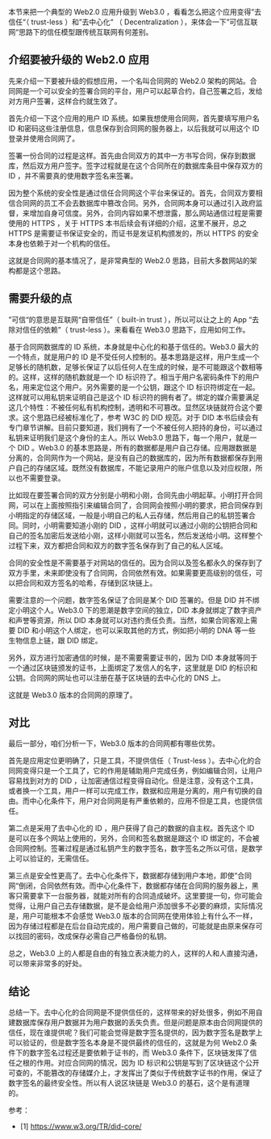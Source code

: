 本节来把一个典型的 Web2.0 应用升级到 Web3.0 ，看看怎么把这个应用变得”去信任“（ trust-less ）和”去中心化“ （ Decentralization ），来体会一下”可信互联网“思路下的信任模型跟传统互联网有何差别。

## 介绍要被升级的 Web2.0 应用

先来介绍一下要被升级的假想应用，一个名叫合同网的 Web2.0 架构的网站。合同网是一个可以安全的签署合同的平台，用户可以起草合约，自己签署之后，发给对方用户签署，这样合约就生效了。

首先介绍一下这个应用的用户 ID 系统。如果我想使用合同网，首先要填写用户名 ID 和密码这些注册信息，信息保存到合同网的服务器上，以后我就可以用这个 ID 登录并使用合同网了。

签署一份合同的过程是这样。首先由合同双方的其中一方书写合同，保存到数据库，然后双方用户签字。签字过程就是在这个合同所在的数据库条目中保存双方的 ID ，并不需要真的使用数字签名来签署。

因为整个系统的安全性是通过信任合同网这个平台来保证的。首先，合同双方要相信合同网的员工不会去数据库中篡改合同。另外，合同网本身可以通过引入政府监督，来增加自身可信度。另外，合同内容如果不想泄露，那么网站通信过程是需要使用的 HTTPS ，关于 HTTPS 本书后续会有详细的介绍，这里不展开，总之 HTTPS 是需要证书保证安全的，而证书是发证机构颁发的，所以 HTTPS 的安全本身也依赖于对一个机构的信任。

这就是合同网的基本情况了，是非常典型的 Web2.0 思路，目前大多数网站的架构都是这个思路。

## 需要升级的点

”可信“的意思是互联网“自带信任”（ built-in trust ），所以可以让之上的 App “去除对信任的依赖”（ trust-less ）。来看看在 Web3.0 思路下，应用如何工作。

基于合同网数据库的 ID 系统，本身就是中心化的和基于信任的。Web3.0 最大的一个特点，就是用户的 ID 是不受任何人控制的。基本思路是这样，用户生成一个足够长的随机数，足够长保证了以后任何人在生成的时候，是不可能跟这个数相等的。这样，这样的随机数就是一个 ID 标识符了。相当于用户名密码条件下的用户名，用来定位这个用户。另外需要的是一个公钥，跟这个 ID 标识符绑定在一起。这样就可以用私钥来证明自己是这个 ID 标识符的拥有者了。绑定的媒介需要满足这几个特性：不被任何私有机构控制，透明和不可篡改。显然区块链就符合这个要求。这个思路已经被标准化了，参考 W3C 的 DID 规范。对于 DID 本书后续会有专门章节讲解。目前只要知道，我们拥有了一个不被任何人把持的身份，可以通过私钥来证明我们是这个身份的主人。所以 Web3.0 思路下，每一个用户，就是一个 DID 。Web3.0 的基本思路是，所有的数据都是用户自己存储。应用跟数据是分离的，合同网作为一个网站，是没有自己的数据库的，因为所有数据都保存到用户自己的存储区域。既然没有数据库，不能记录用户的账户信息以及对应权限，所以也不需要登录。

比如现在要签署合同的双方分别是小明和小刚，合同先由小明起草。小明打开合同网，可以在上面按照指引来编辑合同了，合同网会按照小明的要求，把合同保存到小明指定的存储区域，一般是小明自己的私人云存储，然后用自己的私钥签署合同。同时，小明需要知道小刚的 DID ，这样小明就可以通过小刚的公钥把合同和自己的签名加密后发送给小刚，这样小刚就可以签名，然后发送给小明。这样整个过程下来，双方都把合同和双方的数字签名保存到了自己的私人区域。

合同的安全性是不需要基于对网站的信任的。因为合同以及签名都永久的保存到了双方手里，未来即使没有了合同网，合同依然有效。如果需要更高级别的信任，可以把合同和双方签名的哈希，存储到区块链上。

需要注意的一个问题，数字签名保证了合同是某个 DID 签署的。但是 DID 并不绑定小明这个人。Web3.0 下的思潮是数字空间的独立，DID 本身就绑定了数字资产和声誉等资源，所以 DID 本身就可以对违约责任负责。当然，如果合同客观上需要 DID 和小明这个人绑定，也可以采取其他的方式，例如把小明的 DNA 等一些生物信息上链，跟 DID 绑定。

另外，双方进行加密通信的时候，是不需要需要证书的，因为 DID 本身就等同于一个通过区块链颁发的证书，上面绑定了发信人的名字，这里就是 DID 的标识和公钥。合同网的网址也可以注册在基于区块链的去中心化的 DNS 上。

这就是 Web3.0 版本的合同网的原理了。

## 对比

最后一部分，咱们分析一下，Web3.0 版本的合同网都有哪些优势。

首先是应用定位更明确了，只是工具，不提供信任（ Trust-less ）。去中心化的合同网变得只是一个工具了，它的作用是辅助用户完成任务，例如编辑合同，让用户容易找到对方的 DID ，让加密通信过程变得自动化。但是注意，没有这个工具，或者换一个工具，用户一样可以完成工作，数据和应用是分离的，用户有切换的自由。而中心化条件下，用户对合同网是有严重依赖的，应用不但是工具，也提供信任。

第二点是采用了去中心化的 ID ，用户获得了自己的数据的自主权。首先这个 ID 是可以在多个网站上使用的，另外，合同和签名数据是跟这个 ID 绑定的，不会被合同网控制。签署过程是通过私钥产生的数字签名，数字签名之所以可信，是数学上可以验证的，无需信任。

第三点是安全性更高了。去中心化条件下，数据都存储到用户本地，即使”合同网“倒闭，合同依然有效。而中心化条件下，数据都存储在合同网的服务器上，黑客只需要拿下一台服务器，就能对所有的合同造成破坏。这里要提一句，你可能会觉得，让用户自己去存储数据，是不是会给用户添加很多不必要的麻烦，实际情况是，用户可能根本不会感觉 Web3.0 版本的合同网在使用体验上有什么不一样，因为存储过程都是在后台自动完成的，用户需要自己做的，可能就是由原来保存可以找回的密码，改成保存必需自己严格备份的私钥。

总之，Web3.0 上的人都是自由的有独立表决能力的人，这样的人和人直接沟通，可以带来非常多的好处。

## 结论

总结一下。去中心化的合同网是不提供信任的，这样带来的好处很多，例如不用自建数据库保存用户数据并为用户数据的丢失负责。但是问题是原本由合同网提供的信任，现在谁提供呢？我们可能会觉得是数字签名提供的，因为数字签名是数学上可以验证的，但是数字签名本身是不提供最终的信任的，这就是为何 Web2.0 条件下的数字签名过程还是要依赖于证书的，而 Web3.0 条件下，区块链发挥了信任之根的作用。对应合同网的情况，因为 ID 标识和公钥是写到了区块链这个公开可查的，不能篡改的存储媒介上，才发挥出了类似于传统数字证书的作用，保证了数字签名的最终安全性。所以有人说区块链是 Web3.0 的基石，这个是有道理的。

参考：

- [1] https://www.w3.org/TR/did-core/
